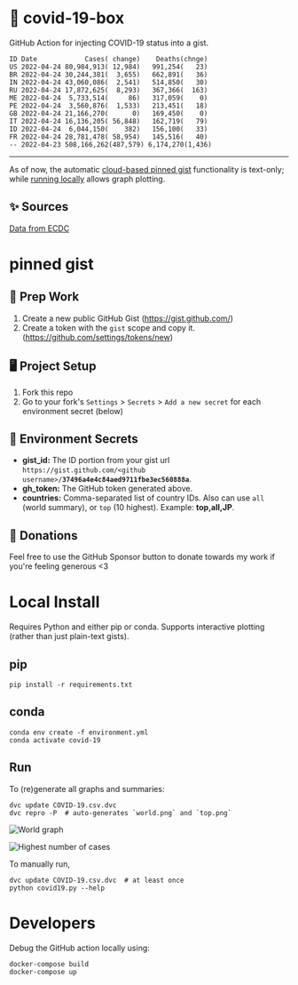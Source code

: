 # 🏥 covid-19-box

GitHub Action for injecting COVID-19 status into a gist.

```
ID Date            Cases( change)    Deaths(chnge)
US 2022-04-24 80,984,913( 12,984)   991,254(   23)
BR 2022-04-24 30,244,381(  3,655)   662,891(   36)
IN 2022-04-24 43,060,086(  2,541)   514,850(   30)
RU 2022-04-24 17,872,625(  8,293)   367,366(  163)
ME 2022-04-24  5,733,514(     86)   317,059(    0)
PE 2022-04-24  3,560,876(  1,533)   213,451(   18)
GB 2022-04-24 21,166,270(      0)   169,450(    0)
IT 2022-04-24 16,136,205( 56,848)   162,719(   79)
ID 2022-04-24  6,044,150(    382)   156,100(   33)
FR 2022-04-24 28,781,478( 58,954)   145,516(   40)
-- 2022-04-23 508,166,262(487,579) 6,174,270(1,436)
```

---

As of now, the automatic [cloud-based pinned gist](#pinned-gist) functionality is text-only;
while [running locally](#local-install) allows graph plotting.

## ✨ Sources

[Data from ECDC](https://www.ecdc.europa.eu/en/publications-data/download-todays-data-geographic-distribution-covid-19-cases-worldwide)

# pinned gist

## 🎒 Prep Work
1. Create a new public GitHub Gist (https://gist.github.com/)
1. Create a token with the `gist` scope and copy it. (https://github.com/settings/tokens/new)

## 🖥 Project Setup
1. Fork this repo
1. Go to your fork's `Settings` > `Secrets` > `Add a new secret` for each environment secret (below)

## 🤫 Environment Secrets
- **gist_id:** The ID portion from your gist url `https://gist.github.com/<github username>/`**`37496a4e4c84aed9711fbe3ec560888a`**.
- **gh_token:** The GitHub token generated above.
- **countries:** Comma-separated list of country IDs. Also can use `all` (world summary), or `top` (10 highest). Example: **top,all,JP**.

## 💸 Donations

Feel free to use the GitHub Sponsor button to donate towards my work if you're feeling generous <3

# Local Install

Requires Python and either pip or conda. Supports interactive plotting (rather than just plain-text gists).

## pip

```
pip install -r requirements.txt
```

## conda

```
conda env create -f environment.yml
conda activate covid-19
```

## Run

To (re)generate all graphs and summaries:

```
dvc update COVID-19.csv.dvc
dvc repro -P  # auto-generates `world.png` and `top.png`
```

![World graph](world.png)

![Highest number of cases](top.png)

To manually run,

```
dvc update COVID-19.csv.dvc  # at least once
python covid19.py --help
```

# Developers

Debug the GitHub action locally using:

```
docker-compose build
docker-compose up
```
